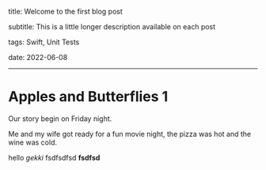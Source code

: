title: Welcome to the first blog post

subtitle: This is a little longer description available on each post

tags: Swift, Unit Tests

date: 2022-06-08

---

# Apples and Butterflies 1
Our story begin on Friday night.

Me and my wife got ready for a fun movie night, the pizza was hot and the wine was cold.

hello *gekki* fsdfsdfsd **fsdfsd**
